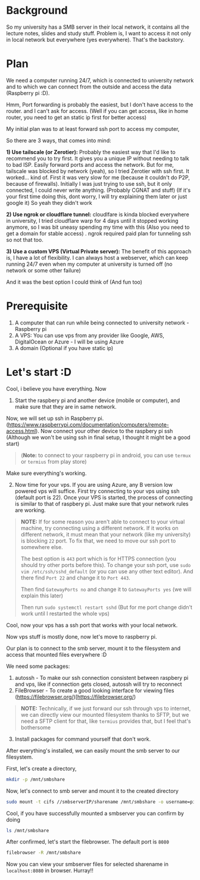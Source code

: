 
# Background

So my university has a SMB server in their local network, it contains all  the lecture notes, slides and study stuff. Problem is, I want to access it not only in local network but everywhere (yes everywhere). 
That's the backstory.

# Plan

We need a computer running 24/7, which is connected to university network and to which we can connect from the outside and access the data (Raspberry pi :D).

Hmm, Port forwarding is probably the easiest, but I don't have access to the router. and I can't ask for access. 
(Well if you can get access, like in home router, you need to get an static ip first for better access)

My initial plan was to at least forward ssh port to access my computer,

So there are 3 ways, that comes into mind:

**1) Use tailscale (or Zerotier):** 
Probably the easiest way that I'd like to recommend you to try first. It gives you a unique IP without needing to talk to bad ISP. Easily forward ports and access the network. 
But for me, tailscale was blocked by network (yeah), so I tried Zerotier with ssh first. It worked... kind of. First it was very slow for me (because it couldn't do P2P, because of firewalls). Initially I was just trying to use ssh, but it only connected, I could never write anything. (Probably CGNAT and stuff) (If it's your first time doing this, dont worry, I will try explaining them later or just google it)
So yeah they didn't work

**2) Use ngrok or cloudflare tunnel:**
  cloudlfare is kinda blocked everywhere in university, I tried cloudflare warp for 4 days until it stopped working anymore, so I was bit uneasy spending my time with this (Also you need to get a domain for stable access) . ngrok required paid plan for tunneling ssh so not that too. 

**3) Use a custom VPS (Virtual Private server):**
The benefit of this approach is, I have a lot of flexibility. I can always host a webserver, which can keep running 24/7 even when my computer at university is turned off (no network or some other failure)

And it was the best option I could think of (And fun too)

# Prerequisite
1) A computer that can run while being connected to university network - Raspberry pi 
2) A VPS: You can use vps from any provider like Google, AWS, DigitalOcean or Azure - I will be using Azure
3) A domain (Optional if you have static ip)


# Let's start :D

Cool, i believe you have everything. Now
1) Start the raspbery pi and another device (mobile or computer), and make sure that they are in same network.

Now, we will set up ssh in Raspberry pi. (https://www.raspberrypi.com/documentation/computers/remote-access.html). Now connect your other device to the raspbery pi ssh (Although we won't be using ssh in final setup, I thought it might be a good start) 
> (**Note:** to connect to your raspberry pi in android, you can use `termux` or `termius` from play store)

Make sure everything's working. 

2) Now time for your vps. If you are using Azure, any B version low powered vps will suffice. First try connecting to your vps using ssh (default port is 22). Once your VPS is started, the process of connecting is similar to that of raspbery pi. Just make sure that your network rules are working. 

> **NOTE:** If for some reason you aren't able to connect to your virtual machine, try connecting using a different network. If it works on different network, it must mean that your network (like my university) is blocking `22` port. To fix that, we need to move our ssh port to somewhere else.
>
> The best option is `443` port which is for HTTPS connection (you should try other ports before this). To change your ssh port, use `sudo vim /etc/ssh/sshd_default` (or you can use any other text editor). And there find `Port 22` and change it to `Port 443`.
>
> Then find `GatewayPorts no` and change it to `GatewayPorts yes` (we will explain this later)
>
> Then run `sudo systemctl restart sshd` (But for me port change didn't work until I restarted the whole vps) 


Cool, now your vps has a ssh port that works with your local network. 

Now vps stuff is mostly done, now let's move to raspberry pi. 

Our plan is to connect to the smb server, mount it to the filesystem and access that mounted files everywhere :D

We need some packages: 
1) autossh - To make our ssh connection consistent between raspbery pi and vps, like if connection gets closed, autossh will try to reconnect
2) FileBrowser - To create a good looking interface for viewing files (https://filebrowser.org/)[https://filebrowser.org/)
> **NOTE:** Technically, if we just forward our ssh through vps to internet, we can directly view our mounted filesystem thanks to SFTP, but we need a SFTP client for that, like `termius` provides that, but I feel that's bothersome
3) Install packages for command yourself that don't work.

After everything's installed, we can easily mount the smb server to our filesystem.

First, let's create a directory,
```bash
mkdir -p /mnt/smbshare
```

Now, let's connect to smb server and mount it to the created directory
```bash
sudo mount -t cifs //smbserverIP/sharename /mnt/smbshare -o username=pi,password=yourpass
```

Cool, if you have successfully mounted a smbserver you can confirm by doing 
```bash
ls /mnt/smbshare
```

After confirmed, let's start the filebrowser. The default port is `8080`
```bash
filebrowser -R /mnt/smbshare
```

Now you can view your smbserver files for selected sharename in `localhost:8080` in browser. Hurray!!
